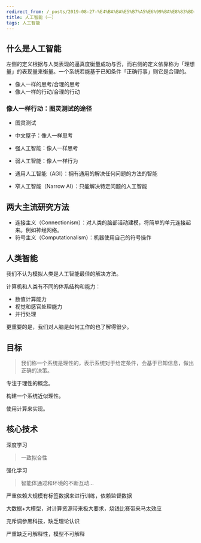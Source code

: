 ```yaml
---
redirect_from: /_posts/2019-08-27-%E4%BA%BA%E5%B7%A5%E6%99%BA%E8%83%BD-%E4%B8%80/
title: 人工智能（一）
tags: 人工智能
---
```

## 什么是人工智能

左侧的定义根据与人类表现的逼真度衡量成功与否，而右侧的定义依靠称为「理想量」的表现量来衡量。一个系统若能基于已知条件「正确行事」则它是合理的。

- 像人一样的思考/合理的思考
- 像人一样的行动/合理的行动

### 像人一样行动：图灵测试的途径

- 图灵测试
- 中文屋子：像人一样思考

- 强人工智能：像人一样思考
- 弱人工智能：像人一样行为
- 通用人工智能（AGI）：拥有通用的解决任何问题的方法的智能
- 窄人工智能（Narrow AI）：只能解决特定问题的人工智能

## 两大主流研究方法

- 连接主义（Connectionism）：对人类的脑部活动建模，将简单的单元连接起来。例如神经网络。
- 符号主义（Computationalism）：机器使用自己的符号操作

## 人类智能

我们不认为模拟人类是人工智能最佳的解决方法。

计算机和人类有不同的体系结构和能力：

- 数值计算能力
- 视觉和感官处理能力
- 并行处理

更重要的是，我们对人脑是如何工作的也了解得很少。

## 目标

> 我们称一个系统是理性的，表示系统对于给定条件，会基于已知信息，做出正确的决策。

专注于理性的概念。

构建一个系统近似理性。

使用计算来实现。

## 核心技术

深度学习

> 一致拟合性

强化学习

> 智能体通过和环境的不断互动…

严重依赖大规模有标签数据来进行训练，依赖监督数据

大数据+大模型，对计算资源带来极大要求，烧钱比赛带来马太效应

充斥调参黑科技，缺乏理论认识

严重缺乏可解释性，模型不可解释
